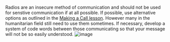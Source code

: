 [Title]: # (Why Radio)
[Difficulty]: # (Beginner)
[Order]: # (5)

Radios are an insecure method of communication and should not be used for senstive communication if at all possible. If possible, use alternative options as outlined in the [Making a Call lesson](umbrella://lesson/making-a-call). However many in the humanitarian field still need to use them sometimes. If necessary, develop a system of code words between those communicating so that your message will not be so easily understood.
![image](radios.png)